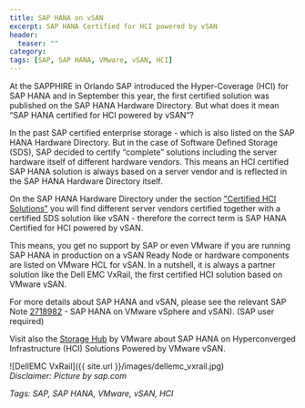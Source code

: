 ```yaml
---
title: SAP HANA on vSAN
excerpt: SAP HANA Certified for HCI powered by vSAN
header:
  teaser: ""
category:
tags: [SAP, SAP HANA, VMware, vSAN, HCI]
---
```


At the SAPPHIRE in Orlando SAP introduced the Hyper-Coverage (HCI) for SAP HANA and in September this year, the first certified solution was published on the SAP HANA Hardware Directory. But what does it mean “SAP HANA certified for HCI powered by vSAN”?

In the past SAP certified enterprise storage - which is also listed on the SAP HANA Hardware Directory. But in the case of Software Defined Storage (SDS), SAP decided to certify “complete” solutions including the server hardware itself of different hardware vendors. This means an HCI certified SAP HANA solution is always based on a server vendor and is reflected in the SAP HANA Hardware Directory itself.

On the SAP HANA Hardware Directory under the section ["Certified HCI Solutions"](https://www.sap.com/dmc/exp/2014-09-02-hana-hardware/enEN/hci.html) you will find different server vendors certified together with a certified SDS solution like vSAN - therefore the correct term is SAP HANA Certified for HCI powered by vSAN.

This means, you get no support by SAP or even VMware if you are running SAP HANA in production on a vSAN Ready Node or hardware components are listed on VMware HCL for vSAN. In a nutshell, it is always a partner solution like the Dell EMC VxRail, the first certified HCI solution based on VMware vSAN.

For more details about SAP HANA and vSAN, please see the relevant SAP Note [2718982](https://launchpad.support.sap.com/#/notes/2718982) - SAP HANA on VMware vSphere and vSAN). (SAP user required)

Visit also the [Storage Hub](https://storagehub.vmware.com/t/vmware-vsan/sap-hana-on-hyperconverged-infrastructure-hci-solutions-powered-by-vmware-vsan-tm/) by VMware about SAP HANA on Hyperconverged Infrastructure (HCI) Solutions Powered by VMware vSAN.

![DellEMC VxRail]({{ site.url }}/images/dellemc_vxrail.jpg)  
*Disclaimer: Picture by sap.com*

*Tags: SAP, SAP HANA, VMware, vSAN, HCI*
